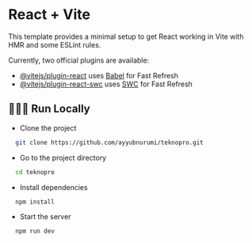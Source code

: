 # React + Vite

This template provides a minimal setup to get React working in Vite with HMR and some ESLint rules.

Currently, two official plugins are available:

- [@vitejs/plugin-react](https://github.com/vitejs/vite-plugin-react/blob/main/packages/plugin-react/README.md) uses [Babel](https://babeljs.io/) for Fast Refresh
- [@vitejs/plugin-react-swc](https://github.com/vitejs/vite-plugin-react-swc) uses [SWC](https://swc.rs/) for Fast Refresh

## 👨🏻‍💻 Run Locally

- Clone the project

```bash
  git clone https://github.com/ayyubnurumi/teknopro.git
```

- Go to the project directory

```bash
  cd teknopro
```

- Install dependencies

```bash
  npm install
```

- Start the server

```bash
  npm run dev
```